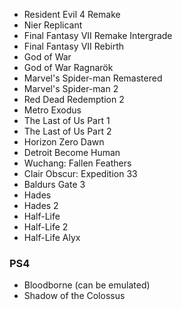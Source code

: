 - Resident Evil 4 Remake
- Nier Replicant
- Final Fantasy VII Remake Intergrade
- Final Fantasy VII Rebirth
- God of War
- God of War Ragnarök
- Marvel's Spider-man Remastered
- Marvel's Spider-man 2
- Red Dead Redemption 2
- Metro Exodus
- The Last of Us Part 1
- The Last of Us Part 2
- Horizon Zero Dawn
- Detroit Become Human
- Wuchang: Fallen Feathers
- Clair Obscur: Expedition 33
- Baldurs Gate 3
- Hades
- Hades 2
- Half-Life
- Half-Life 2
- Half-Life Alyx


### PS4
- Bloodborne (can be emulated)
- Shadow of the Colossus